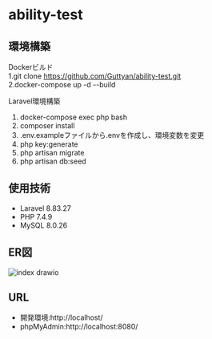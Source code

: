 # ability-test

## 環境構築
Dockerビルド  
 1.git clone https://github.com/Guttyan/ability-test.git  
 2.docker-compose up -d --build

Laravel環境構築
1. docker-compose exec php bash
2. composer install
3. .env.exampleファイルから.envを作成し、環境変数を変更
4. php key:generate
5. php artisan migrate
6. php artisan db:seed

## 使用技術
* Laravel 8.83.27
* PHP 7.4.9
* MySQL 8.0.26

## ER図
![index drawio](https://github.com/Guttyan/ability-test/assets/141023258/cf1acbe9-62e4-4c81-b935-2a877e5590ff)

## URL
* 開発環境:http://localhost/
* phpMyAdmin:http://localhost:8080/
